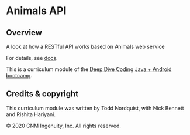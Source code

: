 # Animals API

## Overview

A look at how a RESTful API works based on Animals web service

For details, see [docs](docs/).

This is a curriculum module of the [Deep Dive Coding](https://deepdivecoding.com/) [Java + Android bootcamp](https://deepdivecoding.com/java-android/).

## Credits &amp; copyright

This curriculum module was written by Todd Nordquist, with Nick Bennett and Rishita Hariyani.

&copy; 2020 CNM Ingenuity, Inc. All rights reserved.